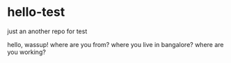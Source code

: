 # hello-test
just an another repo for test


hello, wassup!
where are you from?
where you live in bangalore?
where are you working?
